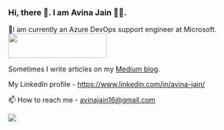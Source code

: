 ### Hi, there 👋. I am Avina Jain 👩🏼. 
🔭I am currently an Azure DevOps support engineer at Microsoft. <img align="center" src = "https://user-images.githubusercontent.com/15092934/122647596-75d6f300-d142-11eb-9f98-cbabfb988e1a.gif" width = "200" height = "50" />

Sometimes I write articles on my [Medium blog](https://avinajain.medium.com/).

My LinkedIn profile - https://www.linkedin.com/in/avina-jain/

📫 How to reach me - avinajain16@gmail.com

![](https://komarev.com/ghpvc/?username=Avina-Jain)


<!--
**Avina-Jain/Avina-Jain** is a ✨ _special_ ✨ repository because its `README.md` (this file) appears on your GitHub profile.

Here are some ideas to get you started:

- 🔭 I’m currently working on ...
- 🌱 I’m currently learning ...
- 👯 I’m looking to collaborate on ...
- 🤔 I’m looking for help with ...
- 💬 Ask me about ...
- 📫 How to reach me: ...
- 😄 Pronouns: ...
- ⚡ Fun fact: ...
-->
